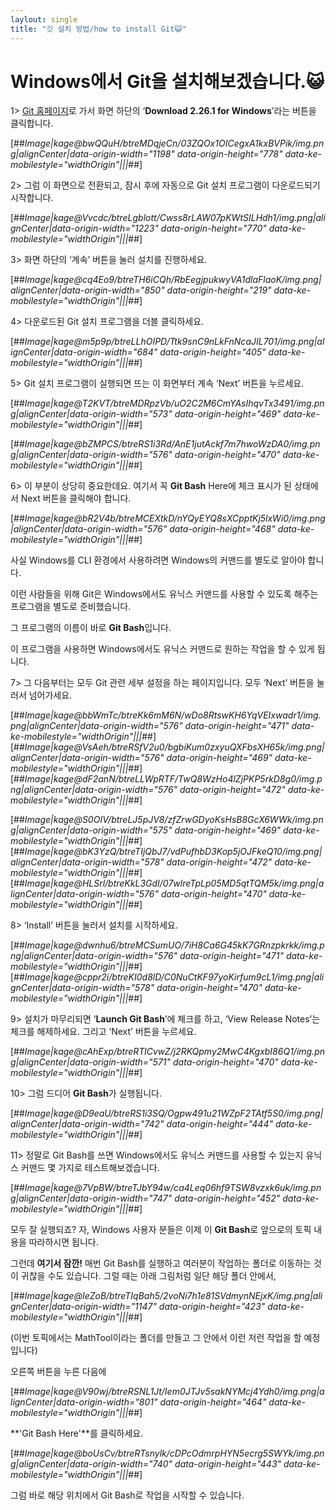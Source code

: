 ```yaml
---
laylout: single
title: "깃 설치 방법/how to install Git😺"
---
```


# Windows에서 Git을 설치해보겠습니다.😺 

1> [Git 홈페이지](https://git-scm.com/)로 가서 화면 하단의 ‘**Download 2.26.1 for Windows**’라는 버튼을 클릭합니다.

[##_Image|kage@bwQQuH/btreMDqjeCn/03ZQOx1OICegxA1kxBVPik/img.png|alignCenter|data-origin-width="1198" data-origin-height="778" data-ke-mobilestyle="widthOrigin"|||_##]

2> 그럼 이 화면으로 전환되고, 잠시 후에 자동으로 Git 설치 프로그램이 다운로드되기 시작합니다.

[##_Image|kage@Vvcdc/btreLgblott/Cwss8rLAW07pKWtSILHdh1/img.png|alignCenter|data-origin-width="1223" data-origin-height="770" data-ke-mobilestyle="widthOrigin"|||_##]

3> 화면 하단의 ‘계속’ 버튼을 눌러 설치를 진행하세요. 

[##_Image|kage@cq4Eo9/btreTH6iCQh/RbEegjpukwyVA1dlaFlaoK/img.png|alignCenter|data-origin-width="850" data-origin-height="219" data-ke-mobilestyle="widthOrigin"|||_##]

4> 다운로드된 Git 설치 프로그램을 더블 클릭하세요. 

[##_Image|kage@m5p9p/btreLLhOIPD/Ttk9snC9nLkFnNcaJIL701/img.png|alignCenter|data-origin-width="684" data-origin-height="405" data-ke-mobilestyle="widthOrigin"|||_##]

5> Git 설치 프로그램이 실행되면 뜨는 이 화면부터 계속 ‘Next’ 버튼을 누르세요. 

[##_Image|kage@T2KVT/btreMDRpzVb/uO2C2M6CmYAsIhqvTx3491/img.png|alignCenter|data-origin-width="573" data-origin-height="469" data-ke-mobilestyle="widthOrigin"|||_##]

[##_Image|kage@bZMPCS/btreRS1i3Rd/AnE1jutAckf7m7hwoWzDA0/img.png|alignCenter|data-origin-width="576" data-origin-height="470" data-ke-mobilestyle="widthOrigin"|||_##]

6> 이 부분이 상당히 중요한데요. 여기서 꼭 **Git Bash** Here에 체크 표시가 된 상태에서 Next 버튼을 클릭해야 합니다. 

[##_Image|kage@bR2V4b/btreMCEXtkD/nYQyEYQ8sXCpptKj5lxWi0/img.png|alignCenter|data-origin-width="576" data-origin-height="468" data-ke-mobilestyle="widthOrigin"|||_##]

사실 Windows를 CLI 환경에서 사용하려면 Windows의 커맨드를 별도로 알아야 합니다.


이런 사람들을 위해 Git은 Windows에서도 유닉스 커맨드를 사용할 수 있도록 해주는 프로그램을 별도로 준비했습니다.

그 프로그램의 이름이 바로 **Git Bash**입니다.

이 프로그램을 사용하면 Windows에서도 유닉스 커맨드로 원하는 작업을 할 수 있게 됩니다. 

7> 그 다음부터는 모두 Git 관련 세부 설정을 하는 페이지입니다. 모두 ‘Next’ 버튼을 눌러서 넘어가세요. 

[##_Image|kage@bbWmTc/btreKk6mM6N/wDo8RtswKH6YqVEIxwadr1/img.png|alignCenter|data-origin-width="576" data-origin-height="471" data-ke-mobilestyle="widthOrigin"|||_##][##_Image|kage@VsAeh/btreRSfV2u0/bgbiKum0zxyuQXFbsXH65k/img.png|alignCenter|data-origin-width="576" data-origin-height="469" data-ke-mobilestyle="widthOrigin"|||_##][##_Image|kage@dF2anN/btreLLWpRTF/TwQ8WzHo4lZjPKP5rkD8g0/img.png|alignCenter|data-origin-width="576" data-origin-height="472" data-ke-mobilestyle="widthOrigin"|||_##]

[##_Image|kage@S0OIV/btreLJ5pJV8/zfZrwGDyoKsHsB8GcX6WWk/img.png|alignCenter|data-origin-width="575" data-origin-height="469" data-ke-mobilestyle="widthOrigin"|||_##][##_Image|kage@bK3YzQ/btreTIjQbJ7/vdPufhbD3Kop5jOJFkeQ10/img.png|alignCenter|data-origin-width="578" data-origin-height="472" data-ke-mobilestyle="widthOrigin"|||_##][##_Image|kage@HLSrl/btreKkL3GdI/07wlreTpLp05MD5qtTQM5k/img.png|alignCenter|data-origin-width="576" data-origin-height="470" data-ke-mobilestyle="widthOrigin"|||_##]

8> ‘Install’ 버튼을 눌러서 설치를 시작하세요. 

[##_Image|kage@dwnhu6/btreMCSumUO/7iH8Ca6G45kK7GRnzpkrkk/img.png|alignCenter|data-origin-width="576" data-origin-height="471" data-ke-mobilestyle="widthOrigin"|||_##][##_Image|kage@cppr2i/btreKI0d8lD/C0NuCtKF97yoKirfum9cL1/img.png|alignCenter|data-origin-width="578" data-origin-height="470" data-ke-mobilestyle="widthOrigin"|||_##]

9> 설치가 마무리되면 ‘**Launch Git Bash**’에 체크를 하고, ‘View Release Notes’는 체크를 해제하세요. 그리고 ‘Next’ 버튼을 누르세요. 

[##_Image|kage@cAhExp/btreRTlCvwZ/j2RKQpmy2MwC4KgxbI86Q1/img.png|alignCenter|data-origin-width="571" data-origin-height="470" data-ke-mobilestyle="widthOrigin"|||_##]

10> 그럼 드디어 **Git Bash**가 실행됩니다. 

[##_Image|kage@D9eaU/btreRS1i3SQ/Ogpw491u21WZpF2TAtf5S0/img.png|alignCenter|data-origin-width="742" data-origin-height="444" data-ke-mobilestyle="widthOrigin"|||_##]

11> 정말로 Git Bash를 쓰면 Windows에서도 유닉스 커맨드를 사용할 수 있는지 유닉스 커맨드 몇 가지로 테스트해보겠습니다. 

[##_Image|kage@7VpBW/btreTJbY94w/ca4Leq06hf9TSW8vzxk6uk/img.png|alignCenter|data-origin-width="747" data-origin-height="452" data-ke-mobilestyle="widthOrigin"|||_##]

모두 잘 실행되죠? 자, Windows 사용자 분들은 이제 이 **Git Bash**로 앞으로의 토픽 내용을 따라하시면 됩니다.

그런데 **여기서 잠깐!** 매번 Git Bash를 실행하고 여러분이 작업하는 폴더로 이동하는 것이 귀찮을 수도 있습니다. 그럴 때는 아래 그림처럼 일단 해당 폴더 안에서,

[##_Image|kage@IeZoB/btreTIqBah5/2voNi7h1e81SVdmynNEjxK/img.png|alignCenter|data-origin-width="1147" data-origin-height="423" data-ke-mobilestyle="widthOrigin"|||_##]

(이번 토픽에서는 MathTool이라는 폴더를 만들고 그 안에서 이런 저런 작업을 할 예정입니다)

오른쪽 버튼을 누른 다음에

[##_Image|kage@V90wj/btreRSNL1Jt/Iem0JTJv5sakNYMcj4Ydh0/img.png|alignCenter|data-origin-width="801" data-origin-height="464" data-ke-mobilestyle="widthOrigin"|||_##]

**'Git Bash Here'**를 클릭하세요.

[##_Image|kage@boUsCv/btreRTsnylk/cDPcOdmrpHYN5ecrg5SWYk/img.png|alignCenter|data-origin-width="740" data-origin-height="443" data-ke-mobilestyle="widthOrigin"|||_##]

그럼 바로 해당 위치에서 Git Bash로 작업을 시작할 수 있습니다.
